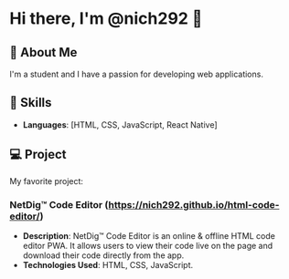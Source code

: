 # Hi there, I'm @nich292 👋

## 👤 About Me
I'm a student and I have a passion for developing web applications.

## 🚀 Skills
- **Languages**: [HTML, CSS, JavaScript, React Native]

## 💻 Project
My favorite project:

### NetDig™ Code Editor (https://nich292.github.io/html-code-editor/)
- **Description**: NetDig™ Code Editor is an online & offline HTML code editor PWA. It allows users to view their code live on the page and download their code directly from the app.
- **Technologies Used**: HTML, CSS, JavaScript.

